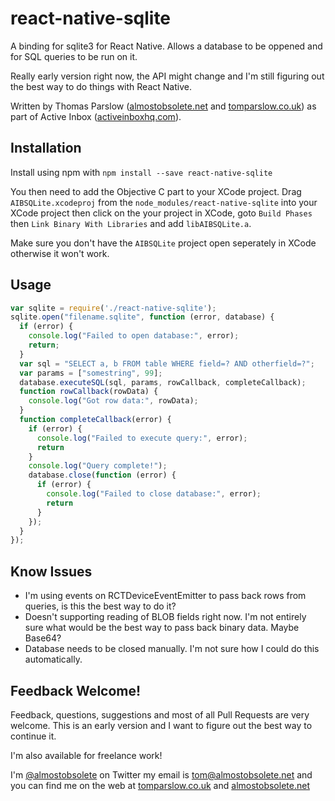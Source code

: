 # react-native-sqlite

A binding for sqlite3 for React Native. Allows a database to be oppened and for SQL queries to be run on it.

Really early version right now, the API might change and I'm still figuring out the best way to do things with React Native.

Written by Thomas Parslow
([almostobsolete.net](http://almostobsolete.net) and
[tomparslow.co.uk](http://tomparslow.co.uk)) as part of Active Inbox
([activeinboxhq.com](http://activeinboxhq.com/)).

## Installation

Install using npm with `npm install --save react-native-sqlite`

You then need to add the Objective C part to your XCode project. Drag
`AIBSQLite.xcodeproj` from the `node_modules/react-native-sqlite` into
your XCode project then click on the your project in XCode, goto
`Build Phases` then `Link Binary With Libraries` and add
`libAIBSQLite.a`.

Make sure you don't have the `AIBSQLite` project open seperately in
XCode otherwise it won't work.

## Usage

```javascript
var sqlite = require('./react-native-sqlite');
sqlite.open("filename.sqlite", function (error, database) {
  if (error) {
    console.log("Failed to open database:", error);
    return;
  }
  var sql = "SELECT a, b FROM table WHERE field=? AND otherfield=?";
  var params = ["somestring", 99];
  database.executeSQL(sql, params, rowCallback, completeCallback);
  function rowCallback(rowData) {
    console.log("Got row data:", rowData);
  }
  function completeCallback(error) {
    if (error) {
      console.log("Failed to execute query:", error);
      return
    }
    console.log("Query complete!");
    database.close(function (error) {
      if (error) {
        console.log("Failed to close database:", error);
        return
      }
    });
  }
});
```

## Know Issues

- I'm using events on RCTDeviceEventEmitter to pass back rows from
  queries, is this the best way to do it?
- Doesn't supporting reading of BLOB fields right now. I'm not entirely sure what
  would be the best way to pass back binary data. Maybe Base64?
- Database needs to be closed manually. I'm not sure how I could do
  this automatically.


## Feedback Welcome!

Feedback, questions, suggestions and most of all Pull Requests are
very welcome. This is an early version and I want to figure out the
best way to continue it.

I'm also available for freelance work!

I'm [@almostobsolete](http://twitter.com/almostobsolete) on Twitter my
email is [tom@almostobsolete.net](mailto:tom@almostobsolete.net) and
you can find me on the web at
[tomparslow.co.uk](http://tomparslow.co.uk) and
[almostobsolete.net](http://almostobsolete.net)
